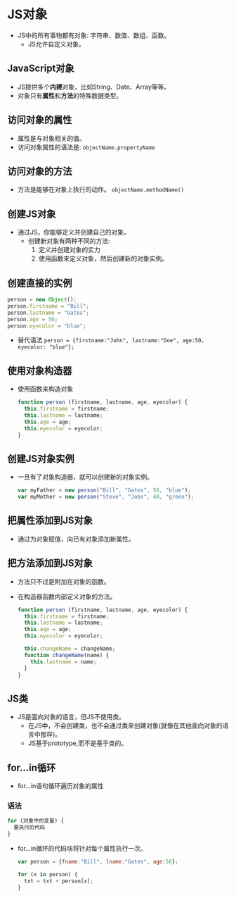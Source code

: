 # JS对象

- JS中的所有事物都有对象: 字符串、数值、数组、函数。
  - JS允许自定义对象。

## JavaScript对象

- JS提供多个**内建**对象，比如String、Date、Array等等。
- 对象只有**属性**和**方法**的特殊数据类型。

## 访问对象的属性

- 属性是与对象相关的值。
- 访问对象属性的语法是:
  `objectName.propertyName`

## 访问对象的方法

- 方法是能够在对象上执行的动作。
  `objectName.methodName()`

## 创建JS对象

- 通过JS，你能够定义并创建自己的对象。
  - 创建新对象有两种不同的方法:
      1. 定义并创建对象的实力
      2. 使用函数来定义对象，然后创建新的对象实例。

## 创建直接的实例

  ```js
  person = new Object();
  person.firstname = "Bill";
  person.lastname = "Gates";
  person.age = 56;
  person.eyecolor = "blue";
  ```

- 替代语法
  `person = {firstname:"John", lastname:"Doe", age:50， eyecolor: "blue"};`

## 使用对象构造器

- 使用函数来构造对象

  ```js
  function person (firstname, lastname, age, eyecolor) {
    this.firstname = firstname;
    this.lastname = lastname;
    this.age = age;
    this.eyecolor = eyecolor;
  }
  ```

## 创建JS对象实例

- 一旦有了对象构造器，就可以创建新的对象实例。

  ```js
  var myFather = new person("Bill", "Gates", 56, "blue");
  var myMother = new person("Steve", "Jobs", 48, "green");
  ```

## 把属性添加到JS对象

- 通过为对象赋值，向已有对象添加新属性。

## 把方法添加到JS对象

- 方法只不过是附加在对象的函数。
- 在构造器函数内部定义对象的方法。

  ```js
  function person (firstname, lastname, age, eyecolor) {
    this.firstname = firstname;
    this.lastname = lastname;
    this.age = age;
    this.eyecolor = eyecolor;

    this.changeName = changeName;
    function changeName(name) {
      this.lastname = name;
    }
  }
  ```

## JS类

- JS是面向对象的语言，但JS不使用类。
  - 在JS中，不会创建类，也不会通过类来创建对象(就像在其他面向对象的语言中那样)。
  - JS基于prototype,而不是基于类的。

## for...in循环

- for...in语句循环遍历对象的属性

### 语法

  ```js
  for (对象中的变量) {
    要执行的代码
  }
  ```

- for...in循环的代码块将针对每个属性执行一次。

  ```js
  var person = {fname:"Bill", lname:"Gates", age:56};

  for (x in person) {
    txt = txt + person[x];
  }
  ```

